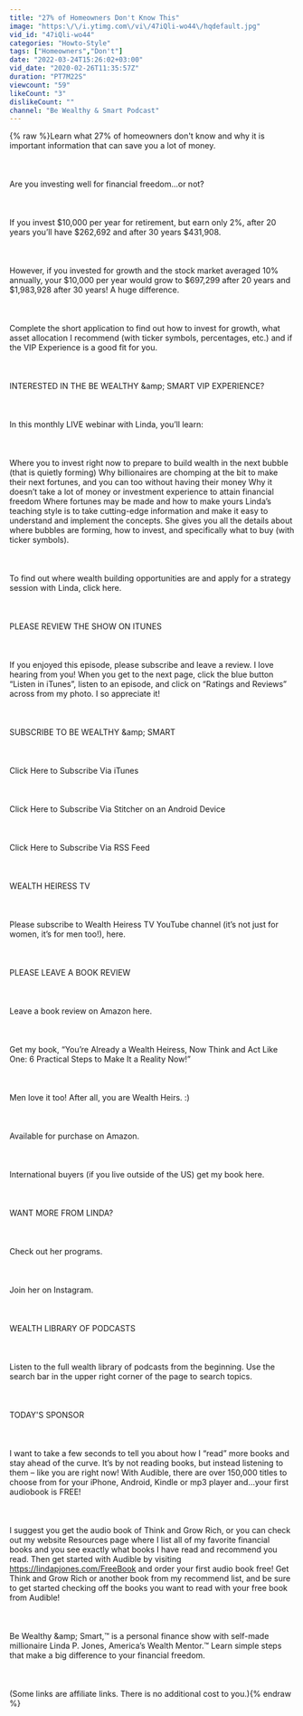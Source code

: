 ```yaml
---
title: "27% of Homeowners Don't Know This"
image: "https:\/\/i.ytimg.com\/vi\/47iQli-wo44\/hqdefault.jpg"
vid_id: "47iQli-wo44"
categories: "Howto-Style"
tags: ["Homeowners","Don't"]
date: "2022-03-24T15:26:02+03:00"
vid_date: "2020-02-26T11:35:57Z"
duration: "PT7M22S"
viewcount: "59"
likeCount: "3"
dislikeCount: ""
channel: "Be Wealthy & Smart Podcast"
---
```

{% raw %}Learn what 27% of homeowners don't know and why it is important information that can save you a lot of money.<br /><br /><br /><br /> Are you investing well for financial freedom...or not?<br /><br /><br /><br /> If you invest $10,000 per year for retirement, but earn only 2%, after 20 years you’ll have $262,692 and after 30 years $431,908.<br /><br /><br /><br /> However, if you invested for growth and the stock market averaged 10% annually, your $10,000 per year would grow to $697,299 after 20 years and $1,983,928 after 30 years! A huge difference.<br /><br /><br /><br /> Complete the short application to find out how to invest for growth, what asset allocation I recommend (with ticker symbols, percentages, etc.) and if the VIP Experience is a good fit for you.<br /><br /><br /><br /> INTERESTED IN THE BE WEALTHY &amp;amp; SMART VIP EXPERIENCE?<br /><br /><br /><br /> In this monthly LIVE webinar with Linda, you’ll learn:<br /><br /><br /><br />  Where you to invest right now to prepare to build wealth in the next bubble (that is quietly forming) Why billionaires are chomping at the bit to make their next fortunes, and you can too without having their money Why it doesn’t take a lot of money or investment experience to attain financial freedom Where fortunes may be made and how to make yours  Linda’s teaching style is to take cutting-edge information and make it easy to understand and implement the concepts. She gives you all the details about where bubbles are forming, how to invest, and specifically what to buy (with ticker symbols).<br /><br /><br /><br /> To find out where wealth building opportunities are and apply for a strategy session with Linda, click here.<br /><br /><br /><br /> PLEASE REVIEW THE SHOW ON ITUNES<br /><br /><br /><br /> If you enjoyed this episode, please subscribe and leave a review. I love hearing from you! When you get to the next page, click the blue button “Listen in iTunes”, listen to an episode, and click on “Ratings and Reviews” across from my photo. I so appreciate it!<br /><br /><br /><br /> SUBSCRIBE TO BE WEALTHY &amp;amp; SMART<br /><br /><br /><br /> Click Here to Subscribe Via iTunes<br /><br /><br /><br /> Click Here to Subscribe Via Stitcher on an Android Device<br /><br /><br /><br /> Click Here to Subscribe Via RSS Feed<br /><br /><br /><br /> WEALTH HEIRESS TV<br /><br /><br /><br /> Please subscribe to Wealth Heiress TV YouTube channel (it’s not just for women, it’s for men too!), here.<br /><br /><br /><br /> PLEASE LEAVE A BOOK REVIEW<br /><br /><br /><br /> Leave a book review on Amazon here.<br /><br /><br /><br /> Get my book, “You’re Already a Wealth Heiress, Now Think and Act Like One: 6 Practical Steps to Make It a Reality Now!”<br /><br /><br /><br /> Men love it too! After all, you are Wealth Heirs. :)<br /><br /><br /><br /> Available for purchase on Amazon.<br /><br /><br /><br /> International buyers (if you live outside of the US) get my book here.<br /><br /><br /><br /> WANT MORE FROM LINDA?<br /><br /><br /><br /> Check out her programs.<br /><br /><br /><br /> Join her on Instagram.<br /><br /><br /><br /> WEALTH LIBRARY OF PODCASTS<br /><br /><br /><br /> Listen to the full wealth library of podcasts from the beginning. Use the search bar in the upper right corner of the page to search topics.<br /><br /><br /><br /> TODAY'S SPONSOR<br /><br /><br /><br /> I want to take a few seconds to tell you about how I “read” more books and stay ahead of the curve. It’s by not reading books, but instead listening to them – like you are right now! With Audible, there are over 150,000 titles to choose from for your iPhone, Android, Kindle or mp3 player and…your first audiobook is FREE!<br /><br /><br /><br /> I suggest you get the audio book of Think and Grow Rich, or you can check out my website Resources page where I list all of my favorite financial books and you see exactly what books I have read and recommend you read. Then get started with Audible by visiting <a rel="nofollow" target="blank" href="https://lindapjones.com/FreeBook">https://lindapjones.com/FreeBook</a> and order your first audio book free! Get Think and Grow Rich or another book from my recommend list, and be sure to get started checking off the books you want to read with your free book from Audible!<br /><br /><br /><br /> Be Wealthy &amp;amp; Smart,™ is a personal finance show with self-made millionaire Linda P. Jones, America’s Wealth Mentor.™ Learn simple steps that make a big difference to your financial freedom. <br /><br /><br /><br /> (Some links are affiliate links. There is no additional cost to you.){% endraw %}
